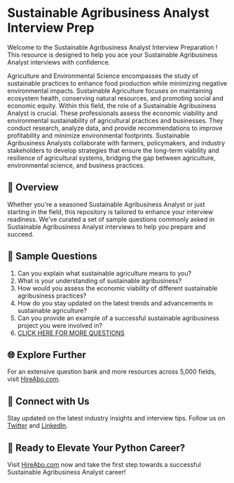 # Sustainable Agribusiness Analyst Interview Prep

Welcome to the Sustainable Agribusiness Analyst Interview Preparation ! This resource is designed to help you ace your Sustainable Agribusiness Analyst interviews with confidence.

Agriculture and Environmental Science encompasses the study of sustainable practices to enhance food production while minimizing negative environmental impacts. Sustainable Agriculture focuses on maintaining ecosystem health, conserving natural resources, and promoting social and economic equity. Within this field, the role of a Sustainable Agribusiness Analyst is crucial. These professionals assess the economic viability and environmental sustainability of agricultural practices and businesses. They conduct research, analyze data, and provide recommendations to improve profitability and minimize environmental footprints. Sustainable Agribusiness Analysts collaborate with farmers, policymakers, and industry stakeholders to develop strategies that ensure the long-term viability and resilience of agricultural systems, bridging the gap between agriculture, environmental science, and business practices.

## 🚀 Overview

Whether you're a seasoned Sustainable Agribusiness Analyst or just starting in the field, this repository is tailored to enhance your interview readiness. We've curated a set of sample questions commonly asked in Sustainable Agribusiness Analyst interviews to help you prepare and succeed.

## 📝 Sample Questions

1. Can you explain what sustainable agriculture means to you?
2. What is your understanding of sustainable agribusiness?
3. How would you assess the economic viability of different sustainable agribusiness practices?
4. How do you stay updated on the latest trends and advancements in sustainable agriculture?
5. Can you provide an example of a successful sustainable agribusiness project you were involved in?
6. [CLICK HERE FOR MORE QUESTIONS](https://hireabo.com/job/10_4_16/Sustainable%20Agribusiness%20Analyst)

## 🌐 Explore Further

For an extensive question bank and more resources across 5,000 fields, visit [HireAbo.com](https://www.hireabo.com).

## 📱 Connect with Us

Stay updated on the latest industry insights and interview tips. Follow us on [Twitter](https://twitter.com/hireabo) and [LinkedIn](https://www.linkedin.com/in/hire-abo-3609972a8/).

## 🚀 Ready to Elevate Your Python Career?

Visit [HireAbo.com](https://www.hireabo.com) now and take the first step towards a successful Sustainable Agribusiness Analyst career!